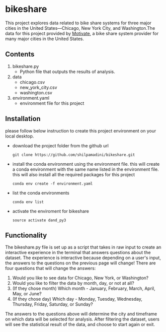 # bikeshare

This project explores data related to bike share systems for three major cities in the United States—Chicago, New York City, and Washington.The data for this project provided by [Motivate](https://www.motivateco.com/), a bike share system provider for many major cities in the United States.

## Contents

1. bikeshare.py
    * Python file that outputs the results of analysis.
2. data
    * chicago.csv
    * new_york_city.csv
    * washington.csv
3. environment.yaml
    * environment file for this project

## Installation
please follow below instruction to create this project environment on your local desktop.
- download the project folder from the github url
     ```
    git clone https://github.com/shilpamadini/bikeshare.git
    ```
- install the conda environment using the environment file. this will create a conda environment with the same name listed in the environment file. this will also install all the required packages for this project
    ```
    conda env create -f environment.yaml
    ```
- list the conda environments
     ```
     conda env list
     ```
- activate the enviroment for bikeshare
     ```
     source activate dand_py3
     ```

## Functionality

The bikeshare.py file is set up as a script that takes in raw input to create an interactive experience in the terminal that answers questions about the dataset. The experience is interactive because depending on a user's input, the answers to the questions on the previous page will change!
There are four questions that will change the answers:
1. Would you like to see data for Chicago, New York, or Washington?
2. Would you like to filter the data by month, day, or not at all?
3. (If they chose month) Which month - January, February, March, April, May, or  June?
4. (If they chose day) Which day - Monday, Tuesday, Wednesday, Thursday, Friday, Saturday, or Sunday?

The answers to the questions above will determine the city and timeframe on which data will be selected for analysis. After filtering the dataset, users will see the statistical result of the data, and choose to start again or exit.
